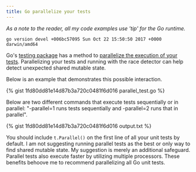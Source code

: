 ```yaml
---
title: Go parallelize your tests
---
```


_As a note to the reader, all my code examples use 'tip' for the Go runtime._
```
go version devel +006bc57095 Sun Oct 22 15:50:50 2017 +0000 darwin/amd64
```

Go's [testing package](https://golang.org/pkg/testing/) has a method to [parallelize the execution of your tests](https://golang.org/pkg/testing/#T.Parallel). Parallelizing your tests and running with the race detector can help detect unexpected shared mutable state.

Below is an example that demonstrates this possible interaction.

{% gist 1fd80dd81e14d87b3a720c0481f6d016 parallel_test.go %}

Below are two different commands that execute tests sequentially or in parallel: "-parallel=1 runs tests sequentially and -parallel=2 runs that in parallel".

{% gist 1fd80dd81e14d87b3a720c0481f6d016 output.txt %}

You should include `t.Parallel()` on the first line of all your unit tests by default. I am not suggesting running parallel tests as the best or only way to find shared mutable state. My suggestion is merely an additional safeguard. Parallel tests also execute faster by utilizing multiple processors. These benefits behoove me to recommend parallelizing all Go unit tests.
